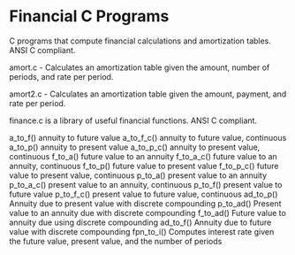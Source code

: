 # Financial C Programs
C programs that compute financial calculations and amortization tables.  ANSI C compliant.

amort.c - Calculates an amortization table given the amount, number of periods, and rate per period.

amort2.c - Calculates an amortization table given the amount, payment, and rate per period.

finance.c is a library of useful financial functions.  ANSI C compliant.

a_to_f()        annuity to future value
a_to_f_c()      annuity to future value, continuous
a_to_p()	annuity to present value
a_to_p_c()      annuity to present value, continuous
f_to_a()        future value to an annuity
f_to_a_c()      future value to an annuity, continuous
f_to_p()        future value to present value
f_to_p_c()      future value to present value, continuous
p_to_a()        present value to an annuity
p_to_a_c()      present value to an annuity, continuous
p_to_f()        present value to future value
p_to_f_c()      present value to future value, continuous
ad_to_p()       Annuity due to present value with discrete compounding
p_to_ad()       Present value to an annuity due with discrete compounding
f_to_ad()       Future value to annuity due using discrete compounding
ad_to_f()       Annuity due to future value with discrete compounding
fpn_to_i()      Computes interest rate given the future value, present value, and the number of periods
